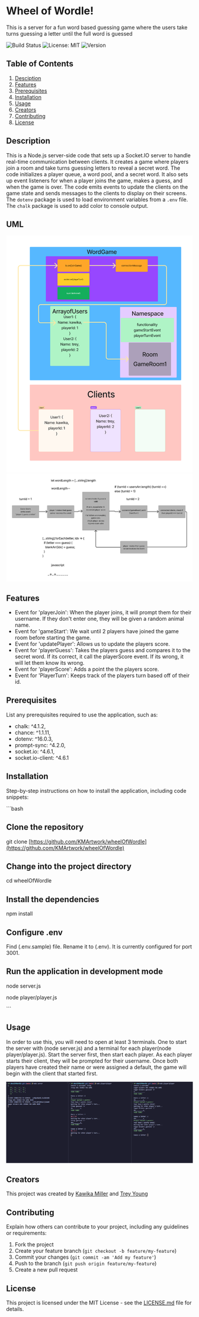 # Wheel of Wordle!

This is a server for a fun word based guessing game where the users take turns guessing a letter until the full word is guessed

![Build Status](https://img.shields.io/badge/build-passing-brightgreen) ![License: MIT](https://img.shields.io/badge/License-MIT-yellow.svg) ![Version](https://img.shields.io/badge/version-1.0.0-blue)

## Table of Contents

1. [Desciption](#description)
2. [Features](#features)
3. [Prerequisites](#prerequisites)
4. [Installation](#installation)
5. [Usage](#usage)
6. [Creators](#creators)
7. [Contributing](#contributing)
8. [License](#license)

## Description

This is a Node.js server-side code that sets up a Socket.IO server to handle real-time communication
between clients. It creates a game where players join a room and take turns guessing letters to
reveal a secret word. The code initializes a player queue, a word pool, and a secret word. It also
sets up event listeners for when a player joins the game, makes a guess, and when the game is over.
The code emits events to update the clients on the game state and sends messages to the clients to
display on their screens. The `dotenv` package is used to load environment variables from a `.env`
file. The `chalk` package is used to add color to console output.

## UML

![UML](./Lab_14_UML.png)
![LogicFlow](./Lab_14_Flow.png)

## Features

- Event for 'playerJoin': When the player joins, it will prompt them for their username. If they don't enter one, they will be given a random animal name.
- Event for 'gameStart': We wait until 2 players have joined the game room before starting the game.
- Event for 'updatePlayer': Allows us to update the players score.
- Event for 'playerGuess': Takes the players guess and compares it to the secret word. If its correct, it call the playerScore event. If its wrong, it will let them know its wrong.
- Event for 'playerScore': Adds a point the the players score.
- Event for 'PlayerTurn': Keeps track of the players turn based off of their id.

## Prerequisites

List any prerequisites required to use the application, such as:

- chalk: ^4.1.2,
- chance: ^1.1.11,
- dotenv: ^16.0.3,
- prompt-sync: ^4.2.0,
- socket.io: ^4.6.1,
- socket.io-client: ^4.6.1

## Installation

Step-by-step instructions on how to install the application, including code snippets:

\`\`\`bash

## Clone the repository

git clone [https://github.com/KMArtwork/wheelOfWordle](https://github.com/KMArtwork/wheelOfWordle)

## Change into the project directory

cd wheelOfWordle

## Install the dependencies

npm install

## Configure .env

Find (.env.sample) file. Rename it to (.env). It is currently configured for port 3001.

## Run the application in development mode

node server.js

node player/player.js

\`\`\`

## Usage

In order to use this, you will need to open at least 3 terminals. One to start the server with (node server.js) and a terminal for each player(node player/player.js). Start the server first, then start each player. As each player starts their client, they will be prompted for their username. Once both players have created their name or were assigned a default, the game will begin with the client that started first.

![sample](sample.png)

## Creators

This project was created by [Kawika Miller](https://github.com/KMArtwork) and [Trey Young](https://github.com/goodpudding)

## Contributing

Explain how others can contribute to your project, including any guidelines or requirements:

1. Fork the project
2. Create your feature branch (`git checkout -b feature/my-feature`)
3. Commit your changes (`git commit -am 'Add my feature'`)
4. Push to the branch (`git push origin feature/my-feature`)
5. Create a new pull request

## License

This project is licensed under the MIT License - see the [LICENSE.md](LICENSE.md) file for details.
